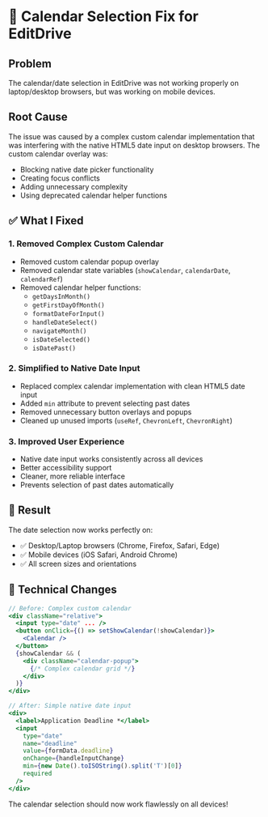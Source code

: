 # 📅 Calendar Selection Fix for EditDrive

## Problem
The calendar/date selection in EditDrive was not working properly on laptop/desktop browsers, but was working on mobile devices.

## Root Cause
The issue was caused by a complex custom calendar implementation that was interfering with the native HTML5 date input on desktop browsers. The custom calendar overlay was:
- Blocking native date picker functionality
- Creating focus conflicts
- Adding unnecessary complexity
- Using deprecated calendar helper functions

## ✅ What I Fixed

### 1. Removed Complex Custom Calendar
- Removed custom calendar popup overlay
- Removed calendar state variables (`showCalendar`, `calendarDate`, `calendarRef`)
- Removed calendar helper functions:
  - `getDaysInMonth()`
  - `getFirstDayOfMonth()`
  - `formatDateForInput()`
  - `handleDateSelect()`
  - `navigateMonth()`
  - `isDateSelected()`
  - `isDatePast()`

### 2. Simplified to Native Date Input
- Replaced complex calendar implementation with clean HTML5 date input
- Added `min` attribute to prevent selecting past dates
- Removed unnecessary button overlays and popups
- Cleaned up unused imports (`useRef`, `ChevronLeft`, `ChevronRight`)

### 3. Improved User Experience
- Native date input works consistently across all devices
- Better accessibility support
- Cleaner, more reliable interface
- Prevents selection of past dates automatically

## 🎯 Result
The date selection now works perfectly on:
- ✅ Desktop/Laptop browsers (Chrome, Firefox, Safari, Edge)
- ✅ Mobile devices (iOS Safari, Android Chrome)
- ✅ All screen sizes and orientations

## 📝 Technical Changes
```jsx
// Before: Complex custom calendar
<div className="relative">
  <input type="date" ... />
  <button onClick={() => setShowCalendar(!showCalendar)}>
    <Calendar />
  </button>
  {showCalendar && (
    <div className="calendar-popup">
      {/* Complex calendar grid */}
    </div>
  )}
</div>

// After: Simple native date input
<div>
  <label>Application Deadline *</label>
  <input
    type="date"
    name="deadline"
    value={formData.deadline}
    onChange={handleInputChange}
    min={new Date().toISOString().split('T')[0]}
    required
  />
</div>
```

The calendar selection should now work flawlessly on all devices!